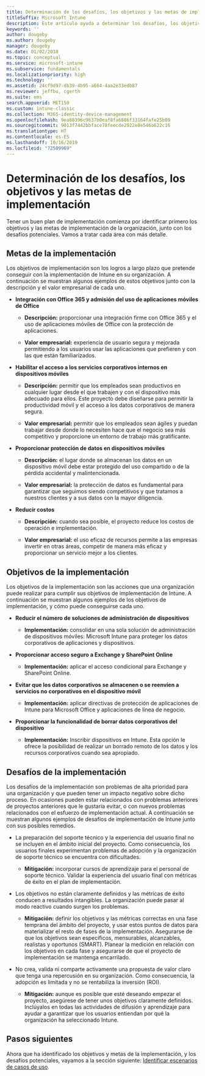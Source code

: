 ```yaml
---
title: Determinación de los desafíos, los objetivos y las metas de implementación
titleSuffix: Microsoft Intune
description: Este artículo ayuda a determinar los desafíos, los objetivos y las metas para una implementación solo en la nube de Microsoft Intune.
keywords: ''
author: dougeby
ms.author: dougeby
manager: dougeby
ms.date: 01/02/2018
ms.topic: conceptual
ms.service: microsoft-intune
ms.subservice: fundamentals
ms.localizationpriority: high
ms.technology: ''
ms.assetid: 24cf9d97-db39-4b95-a664-4aa2e33edb87
ms.reviewer: jeffbu, cgerth
ms.suite: ems
search.appverid: MET150
ms.custom: intune-classic
ms.collection: M365-identity-device-management
ms.openlocfilehash: 9ea88396c9637b0eaf8fa6886f33164fafe25b09
ms.sourcegitcommit: 9013f7442bbface78feecde2922e8e546a622c16
ms.translationtype: HT
ms.contentlocale: es-ES
ms.lasthandoff: 10/16/2019
ms.locfileid: "72509969"
---
```

# <a name="determine-deployment-goals-objectives-and-challenges"></a>Determinación de los desafíos, los objetivos y las metas de implementación

Tener un buen plan de implementación comienza por identificar primero los objetivos y las metas de implementación de la organización, junto con los desafíos potenciales. Vamos a tratar cada área con más detalle.

## <a name="deployment-goals"></a>Metas de la implementación

Los objetivos de implementación son los logros a largo plazo que pretende conseguir con la implementación de Intune en su organización. A continuación se muestran algunos ejemplos de estos objetivos junto con la descripción y el valor empresarial de cada uno.

- **Integración con Office 365 y admisión del uso de aplicaciones móviles de Office**

  - **Descripción:** proporcionar una integración firme con Office 365 y el uso de aplicaciones móviles de Office con la protección de aplicaciones.

  - **Valor empresarial:** experiencia de usuario segura y mejorada permitiendo a los usuarios usar las aplicaciones que prefieren y con las que están familiarizados.

- **Habilitar el acceso a los servicios corporativos internos en dispositivos móviles**

  - **Descripción:** permitir que los empleados sean productivos en cualquier lugar desde el que trabajen y con el dispositivo más adecuado para ellos. Este proyecto debe diseñarse para permitir la productividad móvil y el acceso a los datos corporativos de manera segura.

  - **Valor empresarial:** permitir que los empleados sean ágiles y puedan trabajar desde donde lo necesiten hace que el negocio sea más competitivo y proporcione un entorno de trabajo más gratificante.

- **Proporcionar protección de datos en dispositivos móviles**

  - **Descripción:** el lugar donde se almacenan los datos en un dispositivo móvil debe estar protegido del uso compartido o de la pérdida accidental y malintencionada.

  - **Valor empresarial:** la protección de datos es fundamental para garantizar que seguimos siendo competitivos y que tratamos a nuestros clientes y a sus datos con la mayor diligencia.

- **Reducir costos**

  - **Descripción:** cuando sea posible, el proyecto reduce los costos de operación e implementación.

  - **Valor empresarial:** el uso eficaz de recursos permite a las empresas invertir en otras áreas, competir de manera más eficaz y proporcionar un servicio mejor a los clientes.

## <a name="deployment-objectives"></a>Objetivos de la implementación

Los objetivos de la implementación son las acciones que una organización puede realizar para cumplir sus objetivos de implementación de Intune. A continuación se muestran algunos ejemplos de los objetivos de implementación, y cómo puede conseguirse cada uno.

- **Reducir el número de soluciones de administración de dispositivos**

  - **Implementación:** consolidar en una sola solución de administración de dispositivos móviles: Microsoft Intune para proteger los datos corporativos de aplicaciones y dispositivos.

- **Proporcionar acceso seguro a Exchange y SharePoint Online**

  - **Implementación:** aplicar el acceso condicional para Exchange y SharePoint Online.

- **Evitar que los datos corporativos se almacenen o se reenvíen a servicios no corporativos en el dispositivo móvil**

  - **Implementación:** aplicar directivas de protección de aplicaciones de Intune para Microsoft Office y aplicaciones de línea de negocio.

- **Proporcionar la funcionalidad de borrar datos corporativos del dispositivo**

  - **Implementación:** Inscribir dispositivos en Intune. Esta opción le ofrece la posibilidad de realizar un borrado remoto de los datos y los recursos corporativos cuando sea apropiado.

## <a name="deployment-challenges"></a>Desafíos de la implementación

Los desafíos de la implementación son problemas de alta prioridad para una organización y que pueden tener un impacto negativo sobre dicho proceso. En ocasiones pueden estar relacionados con problemas anteriores de proyectos anteriores que le gustaría evitar, o con nuevos problemas relacionados con el esfuerzo de implementación actual. A continuación se muestran algunos ejemplos de desafíos de implementación de Intune junto con sus posibles remedios.

- La preparación del soporte técnico y la experiencia del usuario final no se incluyen en el ámbito inicial del proyecto. Como consecuencia, los usuarios finales experimentan problemas de adopción y la organización de soporte técnico se encuentra con dificultades.

  - **Mitigación:** incorporar cursos de aprendizaje para el personal de soporte técnico. Validar la experiencia del usuario final con métricas de éxito en el plan de implementación.

- Los objetivos no están claramente definidos y las métricas de éxito conducen a resultados intangibles. La organización puede pasar al modo reactivo cuando surgen los problemas.

  - **Mitigación:** definir los objetivos y las métricas correctas en una fase temprana del ámbito del proyecto, y usar estos puntos de datos para materializar el resto de fases de la implementación. Asegurarse de que los objetivos sean específicos, mensurables, alcanzables, realistas y oportunos (SMART). Planear la medición en relación con los objetivos en cada fase y asegurarse de que el proyecto de implementación se mantenga encarrilado.

- No crea, valida ni comparte activamente una propuesta de valor claro que tenga una repercusión en su organización. Como consecuencia, la adopción es limitada y no se rentabiliza la inversión (ROI).

  - **Mitigación:** aunque es posible que esté deseando empezar el proyecto, asegúrese de tener unos objetivos claramente definidos. Inclúyalos en todas las actividades de difusión y aprendizaje para ayudar a garantizar que los usuarios entiendan por qué la organización ha seleccionado Intune.

## <a name="next-steps"></a>Pasos siguientes

Ahora que ha identificado los objetivos y metas de la implementación, y los desafíos potenciales, vayamos a la sección siguiente: [Identificar escenarios de casos de uso](planning-guide-scenarios.md).
